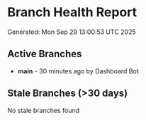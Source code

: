 # Branch Health Report
Generated: Mon Sep 29 13:00:53 UTC 2025

## Active Branches
- **main** - 30 minutes ago by Dashboard Bot

## Stale Branches (>30 days)
No stale branches found
